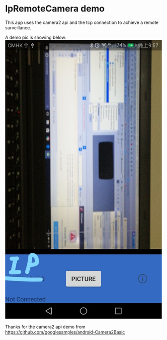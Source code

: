 
IpRemoteCamera demo
===================================
This app uses the camera2 api and the tcp connection to achieve a remote surveillance.

A demo pic is showing below:
![image](https://github.com/JasonZhangHkust/IpRemoteCamera/blob/master/screenshots/IpRemoteDemo.jpg)


Thanks for the camera2 api demo from https://github.com/googlesamples/android-Camera2Basic
